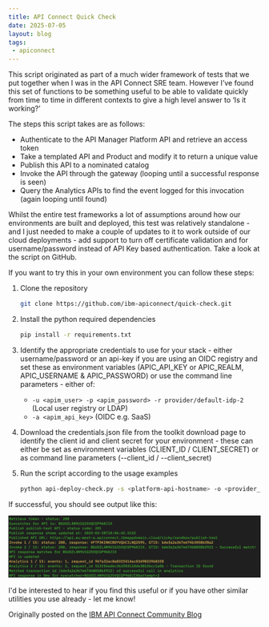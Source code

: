 ```yaml
---
title: API Connect Quick Check
date: 2025-07-05
layout: blog
tags:
 - apiconnect
---
```


This script originated as part of a much wider framework of tests that we put together when I was in the API Connect SRE team. However I’ve found this set of functions to be something useful to be able to validate quickly from time to time in different contexts to give a high level answer to ‘Is it working?’

<!--more-->

The steps this script takes are as follows:

- Authenticate to the API Manager Platform API and retrieve an access token
- Take a templated API and Product and modify it to return a unique value
- Publish this API to a nominated catalog
- Invoke the API through the gateway (looping until a successful response is seen)
- Query the Analytics APIs to find the event logged for this invocation (again looping until found)

Whilst the entire test frameworks a lot of assumptions around how our environments are built and deployed, this test was relatively standalone - and I just needed to make a couple of updates to it to work outside of our cloud deployments - add support to turn off certificate validation and for username/password instead of API Key based authentication.  Take a look at the script on GitHub.

If you want to try this in your own environment you can follow these steps:

1. Clone the repository

    ```bash
    git clone https://github.com/ibm-apiconnect/quick-check.git
    ```

3. Install the python required dependencies

    ```bash
    pip install -r requirements.txt
    ```

3. Identify the appropriate credentials to use for your stack - either username/password or an api-key if you are using an OIDC registry and set these as environment variables (APIC_API_KEY or APIC_REALM, APIC_USERNAME & APIC_PASSWORD) or use the command line parameters - either of:

   - `-u <apim_user> -p <apim_password> -r provider/default-idp-2` (Local user registry or LDAP)
   - `-a <apim_api_key>` (OIDC e.g. SaaS)

4. Download the credentials.json file from the toolkit download page to identify the client id and client secret for your environment - these can either be set as environment variables (CLIENT_ID / CLIENT_SECRET) or as command line parameters (--client_id / --client_secret)

5. Run the script according to the usage examples

    ```bash
    python api-deploy-check.py -s <platform-api-hostname> -o <provider_org_name> -c <catalog_name> [credential parameters]
    ```

If successful, you should see output like this:

![Example output from the script](output.png "{width='350'}")

I'd be interested to hear if you find this useful or if you have other similar utilities you use already - let me know!

Originally posted on the [IBM API Connect Community Blog](https://community.ibm.com/community/user/blogs/ricky-moorhouse1/2025/03/28/api-connect-quick-check-script)

